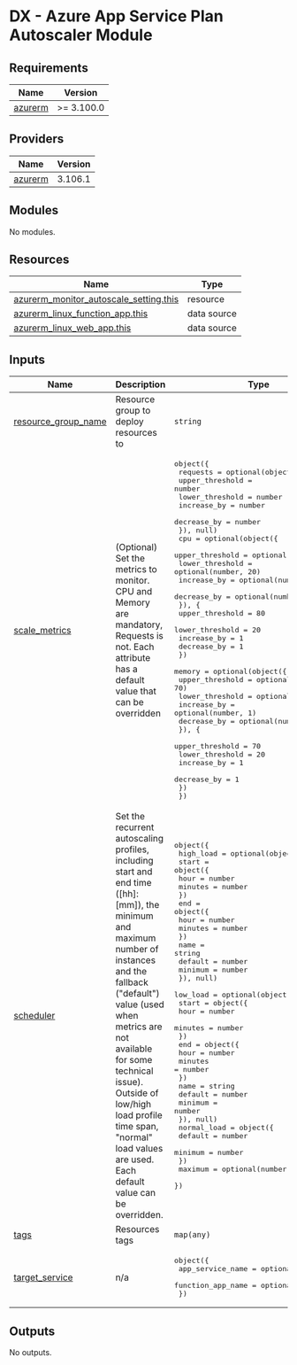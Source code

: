 # DX - Azure App Service Plan Autoscaler Module

<!-- markdownlint-disable -->
<!-- BEGINNING OF PRE-COMMIT-TERRAFORM DOCS HOOK -->
## Requirements

| Name | Version |
|------|---------|
| <a name="requirement_azurerm"></a> [azurerm](#requirement\_azurerm) | >= 3.100.0 |

## Providers

| Name | Version |
|------|---------|
| <a name="provider_azurerm"></a> [azurerm](#provider\_azurerm) | 3.106.1 |

## Modules

No modules.

## Resources

| Name | Type |
|------|------|
| [azurerm_monitor_autoscale_setting.this](https://registry.terraform.io/providers/hashicorp/azurerm/latest/docs/resources/monitor_autoscale_setting) | resource |
| [azurerm_linux_function_app.this](https://registry.terraform.io/providers/hashicorp/azurerm/latest/docs/data-sources/linux_function_app) | data source |
| [azurerm_linux_web_app.this](https://registry.terraform.io/providers/hashicorp/azurerm/latest/docs/data-sources/linux_web_app) | data source |

## Inputs

| Name | Description | Type | Default | Required |
|------|-------------|------|---------|:--------:|
| <a name="input_resource_group_name"></a> [resource\_group\_name](#input\_resource\_group\_name) | Resource group to deploy resources to | `string` | n/a | yes |
| <a name="input_scale_metrics"></a> [scale\_metrics](#input\_scale\_metrics) | (Optional) Set the metrics to monitor. CPU and Memory are mandatory, Requests is not. Each attribute has a default value that can be overridden | <pre>object({<br>    requests = optional(object({<br>      upper_threshold = number<br>      lower_threshold = number<br>      increase_by     = number<br>      decrease_by     = number<br>    }), null)<br>    cpu = optional(object({<br>      upper_threshold = optional(number, 80)<br>      lower_threshold = optional(number, 20)<br>      increase_by     = optional(number, 1)<br>      decrease_by     = optional(number, 1)<br>      }), {<br>      upper_threshold = 80<br>      lower_threshold = 20<br>      increase_by     = 1<br>      decrease_by     = 1<br>    })<br>    memory = optional(object({<br>      upper_threshold = optional(number, 70)<br>      lower_threshold = optional(number, 20)<br>      increase_by     = optional(number, 1)<br>      decrease_by     = optional(number, 1)<br>      }), {<br>      upper_threshold = 70<br>      lower_threshold = 20<br>      increase_by     = 1<br>      decrease_by     = 1<br>    })<br>  })</pre> | <pre>{<br>  "cpu": {<br>    "decrease_by": 1,<br>    "increase_by": 1,<br>    "lower_threshold": 20,<br>    "upper_threshold": 80<br>  },<br>  "memory": {<br>    "decrease_by": 1,<br>    "increase_by": 1,<br>    "lower_threshold": 20,<br>    "upper_threshold": 70<br>  },<br>  "requests": null<br>}</pre> | no |
| <a name="input_scheduler"></a> [scheduler](#input\_scheduler) | Set the recurrent autoscaling profiles, including start and end time ([hh]:[mm]), the minimum and maximum number of instances and the fallback ("default") value (used when metrics are not available for some technical issue). Outside of low/high load profile time span, "normal" load values are used. Each default value can be overridden. | <pre>object({<br>    high_load = optional(object({<br>      start = object({<br>        hour    = number<br>        minutes = number<br>      })<br>      end = object({<br>        hour    = number<br>        minutes = number<br>      })<br>      name    = string<br>      default = number<br>      minimum = number<br>    }), null)<br>    low_load = optional(object({<br>      start = object({<br>        hour    = number<br>        minutes = number<br>      })<br>      end = object({<br>        hour    = number<br>        minutes = number<br>      })<br>      name    = string<br>      default = number<br>      minimum = number<br>    }), null)<br>    normal_load = object({<br>      default = number<br>      minimum = number<br>    })<br>    maximum = optional(number, 30)<br>  })</pre> | <pre>{<br>  "high_load": {<br>    "default": 12,<br>    "end": {<br>      "hour": 22,<br>      "minutes": 59<br>    },<br>    "minimum": 4,<br>    "name": "high_load_profile",<br>    "start": {<br>      "hour": 19,<br>      "minutes": 30<br>    }<br>  },<br>  "low_load": {<br>    "default": 10,<br>    "end": {<br>      "hour": 5,<br>      "minutes": 0<br>    },<br>    "minimum": 2,<br>    "name": "low_load_profile",<br>    "start": {<br>      "hour": 23,<br>      "minutes": 0<br>    }<br>  },<br>  "maximum": 30,<br>  "normal_load": {<br>    "default": 11,<br>    "minimum": 3<br>  }<br>}</pre> | no |
| <a name="input_tags"></a> [tags](#input\_tags) | Resources tags | `map(any)` | n/a | yes |
| <a name="input_target_service"></a> [target\_service](#input\_target\_service) | n/a | <pre>object({<br>    app_service_name  = optional(string)<br>    function_app_name = optional(string)<br>  })</pre> | n/a | yes |

## Outputs

No outputs.
<!-- END OF PRE-COMMIT-TERRAFORM DOCS HOOK -->
